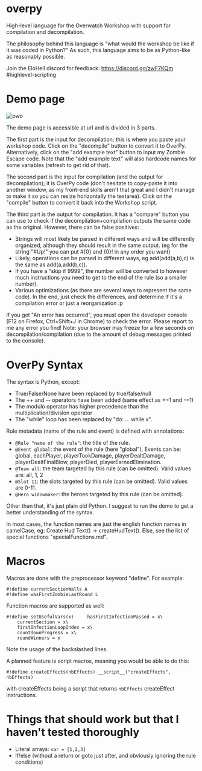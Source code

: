 # overpy
High-level language for the Overwatch Workshop with support for compilation and decompilation.

The philosophy behind this language is "what would the workshop be like if it was coded in Python?" As such, this language aims to be as Python-like as reasonably possible.

Join the EloHell discord for feedback: https://discord.gg/zwF7KQm #highlevel-scripting

# Demo page

![owo](https://i.imgur.com/zCP6TYF.png)

The demo page is accessible at url and is divided in 3 parts.

The first part is the input for decompilation; this is where you paste your workshop code. Click on the "decompile" button to convert it to OverPy. Alternatively, click on the "add example text" button to input my Zombie Escape code. Note that the "add example text" will also hardcode names for some variables (refresh to get rid of that).

The second part is the input for compilation (and the output for decompilation); it is OverPy code (don't hesitate to copy-paste it into another window, as my front-end skills aren't that great and I didn't manage to make it so you can resize horizontally the textarea). Click on the "compile" button to convert it back into the Workshop script.

The third part is the output for compilation. It has a "compare" button you can use to check if the decompilation+compilation outputs the same code as the original. However, there can be false positives:
- Strings will most likely be parsed in different ways and will be differently organized, although they should result in the same output. (eg for the string "#Up!" you can put #{0} and {0}! in any order you want)
- Likely, operations can be parsed in different ways, eg add(add(a,b),c) is the same as add(a,add(b,c)).
- If you have a "skip if 9999", the number will be converted to however much instructions you need to get to the end of the rule (so a smaller number).
- Various optimizations (as there are several ways to represent the same code). In the end, just check the differences, and determine if it's a compilation error or just a reorganization :p

If you get "An error has occurred", you must open the developer console (F12 on Firefox, Ctrl+Shift+J in Chrome) to check the error. Please report to me any error you find! Note: your browser may freeze for a few seconds on decompilation/compilation (due to the amount of debug messages printed to the console).

# OverPy Syntax

The syntax is Python, except:
- True/False/None have been replaced by true/false/null
- The ++ and -- operators have been added (same effect as +=1 and -=1)
- The modulo operator has higher precedence than the multiplication/division operator
- The "while" loop has been replaced by "do: ... while x".

Rule metadata (name of the rule and event) is defined with annotations:

- `@Rule "name of the rule"`: the title of the rule.
- `@Event global`: the event of the rule (here "global"). Events can be: global, eachPlayer, playerTookDamage, playerDealtDamage, playerDealtFinalBlow, playerDied, playerEarnedElimination.
- `@Team all`: the team targeted by this rule (can be omitted). Valid values are: all, 1, 2
- `@Slot 11`: the slots targeted by this rule (can be omitted). Valid values are 0-11.
- `@Hero widowmaker`: the heroes targeted by this rule (can be omitted).

Other than that, it's just plain old Python. I suggest to run the demo to get a better understanding of the syntax.

In most cases, the function names are just the english function names in camelCase, eg: Create Hud Text() -> createHudText(). Else, see the list of special functions "specialFunctions.md".

# Macros

Macros are done with the preprocessor keyword "define". For example:

```
#!define currentSectionWalls A
#!define wasFirstZombieLastRound L
```

Function macros are supported as well:

```
#!define setUsefulVars(x)     hasFirstInfectionPassed = x\
    currentSection = x\
    firstInfectionLoopIndex = x\
    countdownProgress = x\
    roundWinners = x
```
    
Note the usage of the backslashed lines.

A planned feature is script macros, meaning you would be able to do this:

`#!define createEffects(nbEffects) __script__("createEffects", nbEffects)`

with createEffects being a script that returns `nbEffects` createEffect instructions.

# Things that should work but that I haven't tested thoroughly

- Literal arrays: `var = [1,2,3]`
- If/else (without a return or goto just after, and obviously ignoring the rule conditions)
